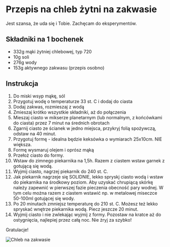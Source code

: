 # Przepis na chleb żytni na zakwasie

Jest szansa, że uda się i Tobie. Zachęcam do eksperymentów.

## Składniki na 1 bochenek

- 332g mąki żytniej chlebowej, typ 720
- 10g soli
- 276g wody
- 153g aktywnego zakwasu (przepis osobno)

## Instrukcja

1. Do miski wsyp mąkę, sól
2. Przygotuj wodę o temperaturze 33 st. C i dodaj do ciasta
3. Dodaj zakwas, rozmieszaj z wodą
4. Zmieszaj krótko wszystkie składniki, aż do połączenia
5. Mieszaj ciasto w mikserze planetarnym (lub normalnym, z końcówkami do ciasta) przez 7 minut na średnich obrotach
6. Zgarnij ciasto ze ścianek w jedno miejsca, przykryj folią spożywczą, odstaw na 40 minut.
7. Przygotuj formę - idealna będzie keksówka o wymiarach 25x10cm. NIE większa.
8. Formę wysmaruj olejem i oprósz mąką
9. Przełoż ciasto do formy.
10. Wstaw do zimnego piekarnika na 1,5h. Razem z ciastem wstaw garnek z gotującą się wodą.
11. Wyjmij ciasto, nagrzej piekarnik do 240 st. C. 
12. Jak piekarnik nagrzeje się SOLIDNIE, lekko spryskj ciasto wodą i wstaw do piekarnika na środkowy poziom. Aby uzyskać chrupiącą skórkę należy zapewnić w pierwszej fazie pieczenia obecność pary wodnej. W tym celu można razem z ciastem wstawić np. w metalowej miseczce 50-100ml gotującej się wody.
13. Po 20 minutach zmniejsz temperaturę do 210 st. C. Możesz też lekko spryskać wnętrze piekarnika wodą. Piecz jeszcze 20 minut.
14. Wyjmij ciasto i nie zwlekając wyjmij z formy. Pozostaw na kratce aż do ostygnięcia, najlepiej przez całą noc. Nie żryj za szybko!

Gratulacje!

![Chleb na zakwasie](#)
